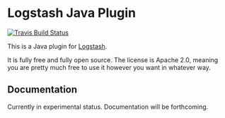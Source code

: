 # Logstash Java Plugin

[![Travis Build Status](https://travis-ci.org/logstash-plugins/logstash-output-java_output_example.svg)](https://travis-ci.org/logstash-plugins/logstash-output-java_output_example)

This is a Java plugin for [Logstash](https://github.com/elastic/logstash).

It is fully free and fully open source. The license is Apache 2.0, meaning you are pretty much free to use it however you want in whatever way.

## Documentation

Currently in experimental status. Documentation will be forthcoming.